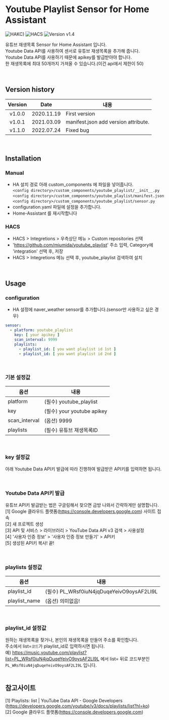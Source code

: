 # Youtube Playlist Sensor for Home Assistant

![HAKC)][hakc-shield]
![HACS][hacs-shield]
![Version v1.4][version-shield]

유튜브 재생목록 Sensor for Home Assistant 입니다.<br>
Youtube Data API를 사용하여 센서로 유튜브 재생목록을 추가해 줍니다.<br>
Youtube Data API를 사용하기 때문에 apikey를 발급받아야 합니다.<br>
한 재생목록에 최대 50개까지 가져올 수 있습니다.(이건 api에서 제한이 50)<br>

<br>

## Version history
| Version | Date        | 내용              |
| :-----: | :---------: | ----------------------- |
| v1.0.0  | 2020.11.19  | First version  |
| v1.0.1  | 2021.03.09  | manifest.json add version attribute.  |
| v1.1.0  | 2022.07.24  | Fixed bug  |

<br>

## Installation
### Manual
- HA 설치 경로 아래 custom_components 에 파일을 넣어줍니다.<br>
  `<config directory>/custom_components/youtube_playlist/__init__.py`<br>
  `<config directory>/custom_components/youtube_playlist/manifest.json`<br>
  `<config directory>/custom_components/youtube_playlist/sensor.py`<br>
- configuration.yaml 파일에 설정을 추가합니다.<br>
- Home-Assistant 를 재시작합니다<br>
### HACS
- HACS > Integretions > 우측상단 메뉴 > Custom repositories 선택
- 'https://github.com/miumida/youtube_playlist' 주소 입력, Category에 'integration' 선택 후, 저장
- HACS > Integretions 메뉴 선택 후, youtube_playlist 검색하여 설치

<br>

## Usage
### configuration
- HA 설정에 naver_weather sensor를 추가합니다.(sensor만 사용하고 싶은 경우)<br>
```yaml
sensor:
  - platform: youtube_playlist
    key: [ your apikey ]
    scan_interval: 9999
    playlists:
      - playlist_id: [ you want playlist id 1st ]
      - playlist_id: [ you want playlist id 2nd ]
```

<br>

### 기본 설정값

|옵션|내용|
|--|--|
|platform| (필수) youtube_playlist  |
|key| (필수) your youtube apikey |
|scan_interval| (옵션) 9999 |
|playlists| (필수) 유튜브 재생목록ID |

<br>

### key 설정값
아래 Youtube Data API키 발급에 따라 진행하여 발급받은 API키를 입력하면 됩니다.<br>

<br>

### Youtube Data API키 발급
유튜브 API키 발급받는 법은 구글링해서 찾으면 금방 나와서 간략하게만 설명합니다.<br>
[1] Google 클라우드 플랫폼(<https://console.developers.google.com>) 사이트 접속<br>
[2] 새 프로젝트 생성<br>
[3] API 및 서비스 > 라이브러리 > YouTube Data API v3 검색 > 사용설정<br>
[4] '사용자 인증 정보' > '사용자 인증 정보 만들기' > API키<br>
[5] 생성된 API키 복사! 끝!<br>

<br>

### playlists 설정값

|옵션|내용|
|--|--|
|playlist_id| (필수) PL_WRsf0iuN4jqDuqeYeivO9oysAF2LI9L  |
|playlist_name| (옵션) 의미없음!  |

<br>

### playlist_id 설정값
원하는 재생목록을 찾거나, 본인의 재생목록을 만들어 주소를 확인합니다.<br>
주소에서 list=`코드`가 playlist_id로 입력하시면 됩니다.<br>
예) <https://music.youtube.com/playlist?list=PL_WRsf0iuN4jqDuqeYeivO9oysAF2LI9L> 에서 list= 뒤로 코드부분인 `PL_WRsf0iuN4jqDuqeYeivO9oysAF2LI9L` 입니다.<br>
<br>

## 참고사이트
[1] Playlists: list | YouTube Data API - Google Developers (<https://developers.google.com/youtube/v3/docs/playlists/list?hl=ko>)<br>
[2] Google 클라우드 플랫폼(<https://console.developers.google.com>)<br>

[version-shield]: https://img.shields.io/badge/version-v1.1.0-orange.svg
[hakc-shield]: https://img.shields.io/badge/HAKC-Enjoy-blue.svg
[hacs-shield]: https://img.shields.io/badge/HACS-Custom-red.svg
